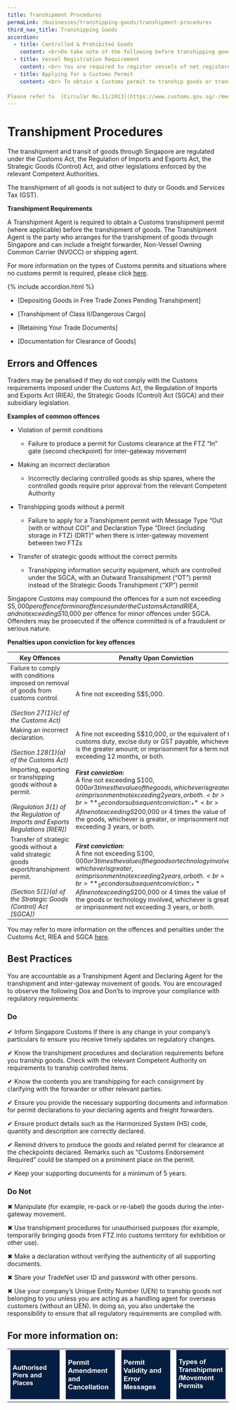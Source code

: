 ```yaml
---
title: Transhipment Procedures
permaLink: /businesses/transhipping-goods/transhipment-procedures
third_nav_title: Transhipping Goods
accordion: 
  - title: Controlled & Prohibited Goods
    content: <br>Do take note of the following before transhipping goods through Singapore: <br> -   Check if the goods you intend to tranship are  [strategic goods](https://singapore-customs-staging.netlify.app/businesses/strategic-goods-control/overview), [controlled goods, or prohibited goods for transhipment](https://singapore-customs-staging.netlify.app/businesses/transhipping-goods/controlled-and-prohibited-goods-for-transhipment). <br> The **United Nations Security Council (UNSC)** imposes sanctions that prohibit the importation, exportation, transhipment and transit of certain goods through Singapore to some countries. Please refer to the relevant [UNSC Resolutions](https://singapore-customs-staging.netlify.app/businesses/united-nations-security-council-sanctions/) for more information. <br> For more information on permit requirements for transhipment or transit of strategic goods, and goods intended or likely to be used in connection with weapons of mass destruction, please click  [here](https://singapore-customs-staging.netlify.app/businesses/strategic-goods-control/overview)
  - title: Vessel Registration Requirement
    content: <br> You are required to register vessels of net registered tonnage (NRT) between 75 and 300 (inclusive) that are intended to be used to carry dutiable Liquors and Tobacco (L&T) products for the purpose of export or transhipment by sea with Singapore Customs. Carrier agents are required to submit the vessel's Certificate of Registry issued by the national port/maritime authority of the vessel's flag state via the Government Services (Customs eServices). Upon approval of the vessel registration application, traders may declare the registered vessel details in the export permit applications to export dutiable L&T products.
  - title: Applying for a Customs Permit
    content: <br> To obtain a Customs permit to tranship goods or transit goods through Singapore, you will need to: <br><br> -   Register with the [Accounting and Corporate Regulatory Authority (ACRA)](http://www.acra.gov.sg/) or the relevant [Unique Entity Number](http://www.uen.gov.sg/) (UEN) Issuance Agency to obtain a UEN; <br> -   [Activate your Customs Account](https://www.tradenet.gov.sg/TN41EFORM/tds/sp/splogin.do?action=init_acct). <br><br> After activating your Customs Account, you will may: <br><br> -   Register with Customs as a [Declaring agent](https://singapore-customs-staging.netlify.app/businesses/00g-apply-update-renew-terminate-declaring-agent(da)-account-and-declarant); <br> -   Register with Customs as a Transhipment Agent by emailing to [customs_documentation@customs.gov.sg](mailto:customs_documentation@customs.gov.sg) (Attn: Registration Officer in charge of your account); and <br> -   Apply for a TradeNet user ID to apply for Customs Transhipment permits (where applicable) for your shipments or on behalf of your clients. Please make sure that you apply for a permit by keying in the correct message and declaration type. <br><br> All permit applications must be submitted via TradeNet. They are accessible via the TradeNet front-end software from an [approved software vendor](https://singapore-customs-staging.netlify.app/about-us/07a2-tradenet-solution-providers), or the [Government Front-End module](https://www.tradenet.gov.sg/tradenet/login.portal).

Please refer to  [Circular No.11/2013](https://www.customs.gov.sg/-/media/cus/files/business/transhipping-goods/customscircular11_2013.pdf?la=en&hash=9D43AB954AC7182C278714B162752A2D453FE1E6) for more information on the proper use of permits involving transhipment/inter-gateway movement.
---
```



# Transhipment Procedures

The transhipment and transit of goods through Singapore are regulated under the Customs Act, the Regulation of Imports and Exports Act, the Strategic Goods (Control) Act, and other legislations enforced by the relevant Competent Authorities.

The transhipment of all goods is not subject to duty or Goods and Services Tax (GST).

**Transhipment Requirements**

A Transhipment Agent is required to obtain a Customs transhipment permit (where applicable) before the transhipment of goods. The Transhipment Agent is the party who arranges for the transhipment of goods through Singapore and can include a freight forwarder, Non-Vessel Owning Common Carrier (NVOCC) or shipping agent.

For more information on the types of Customs permits and situations where no customs permit is required, please click [here](https://singapore-customs-staging.netlify.app/businesses/03c1-types-of-transhipment-permits).

{% include accordion.html %}

-   [Depositing Goods in Free Trade Zones Pending Transhipment]
    
-   [Transhipment of Class II/Dangerous Cargo]
    
-   [Retaining Your Trade Documents]
    
-   [Documentation for Clearance of Goods]

## Errors and Offences

Traders may be penalised if they do not comply with the Customs requirements imposed under the Customs Act, the Regulation of Imports and Exports Act (RIEA), the Strategic Goods (Control) Act (SGCA) and their subsidiary legislation.

 **Examples of common offences**

-   Violation of permit conditions
    -   Failure to produce a permit for Customs clearance at the FTZ “In” gate (second checkpoint) for inter-gateway movement

-   Making an incorrect declaration
    -   Incorrectly declaring controlled goods as ship spares, where the controlled goods require prior approval from the relevant Competent Authority

-   Transhipping goods without a permit
    -   Failure to apply for a Transhipment permit with Message Type “Out (with or without CO)” and Declaration Type “Direct (including storage in FTZ) (DRT)” when there is inter-gateway movement between two FTZs

-   Transfer of strategic goods without the correct permits
    -   Transhipping information security equipment, which are controlled under the SGCA, with an Outward Transshipment (“OT”) permit instead of the Strategic Goods Transhipment (“XP”) permit

Singapore Customs may compound the offences for a sum not exceeding S$5,000 per offence for minor offences under the Customs Act and RIEA, and not exceeding S$10,000 per offence for minor offences under SGCA. Offenders may be prosecuted if the offence committed is of a fraudulent or serious nature.
    
**Penalties upon conviction for key offences**

| Key Offences | Penalty Upon Conviction | 
|--|--|
| Failure to comply with conditions imposed on removal of goods from customs control. <br><br> _(Section 27(1)(c) of the Customs Act)_ | A fine not exceeding S$5,000. |
| Making an incorrect declaration. <br><br> _(Section 128(1)(a) of the Customs Act)_ | A fine not exceeding S$10,000, or the equivalent of the customs duty, excise duty or GST payable, whichever is the greater amount; or imprisonment for a term not exceeding 12 months, or both. |
| Importing, exporting or transhipping goods without a permit. <br><br> _(Regulation 3(1) of the Regulation of Imports and Exports Regulations [RIER])_ | **_First conviction:_** <br> A fine not exceeding S$100,000 or 3 times the value of the goods, whichever is greater, or imprisonment not exceeding 2 years, or both. <br><br> **_Second or subsequent conviction:_** <br> A fine not exceeding S$200,000 or 4 times the value of the goods, whichever is greater, or imprisonment not exceeding 3 years, or both.|
| Transfer of strategic goods without a valid strategic goods export/transhipment permit. <br><br>_(Section 5(1)(a) of the Strategic Goods (Control) Act [SGCA])_ | **_First conviction:_** <br>A fine not exceeding S$100,000 or 3 times the value of the goods or technology involved, whichever is greater, or imprisonment not exceeding 2 years, or both. <br><br> **_Second or subsequent conviction:_** A fine not exceeding S$200,000 or 4 times the value of the goods or technology involved, whichever is greater, or imprisonment not exceeding 3 years, or both.

You may refer to more information on the offences and penalties under the Customs Act, RIEA and SGCA  [here](https://www.customs.gov.sg/about-us/acts-and-subsidiary-legislation#RespectiveActs).
    

## Best Practices

You are accountable as a Transhipment Agent and Declaring Agent for the transhipment and inter-gateway movement of goods. You are encouraged to observe the following Dos and Don’ts to improve your compliance with regulatory requirements:


### Do 
✔ Inform Singapore Customs if there is any change in your company’s particulars to ensure you receive timely updates on regulatory changes.

✔ Know the transhipment procedures and declaration requirements before you tranship goods. Check with the relevant Competent Authority on requirements to tranship controlled items.

✔ Know the contents you are transhipping for each consignment by clarifying with the forwarder or other relevant parties.

✔ Ensure you provide the necessary supporting documents and information for permit declarations to your declaring agents and freight forwarders.

✔ Ensure product details such as the Harmonized System (HS) code, quantity and description are correctly declared.

✔ Remind drivers to produce the goods and related permit for clearance at the checkpoints declared. Remarks such as “Customs Endorsement Required” could be stamped on a prominent place on the permit.

✔ Keep your supporting documents for a minimum of 5 years.

### Do Not
✖ Manipulate (for example, re-pack or re-label) the goods during the inter-gateway movement.

✖ Use transhipment procedures for unauthorised purposes (for example, temporarily bringing goods from FTZ into customs territory for exhibition or other use).

✖ Make a declaration without verifying the authenticity of all supporting documents.

✖ Share your TradeNet user ID and password with other persons.

✖ Use your company’s Unique Entity Number (UEN) to tranship goods not belonging to you unless you are acting as a handling agent for overseas customers (without an UEN). In doing so, you also undertake the responsibility to ensure that all regulatory requirements are complied with.
  
## For more information on: 
 
|  |  ||  | 
|--|--|--| -- | 
|[ ![](/images/t1.jpg)]() |[![](/images/t2.jpg)](https://singapore-customs-staging.netlify.com/businesses/03c3-permit-amendments-and-cancellation)  |[![](/images/t3.jpg)](https://singapore-customs-staging.netlify.com/businesses/03c2-permit-validity-and-error-messages)|[ ![](/images/t4.jpg)](https://singapore-customs-staging.netlify.com/businesses/03c1-types-of-transhipment-permits) | 
